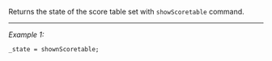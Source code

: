 Returns the state of the score table set with `showScoretable` command.


---
*Example 1:*
```sqf
_state = shownScoretable;
```